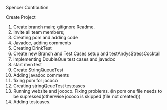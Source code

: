 Spencer Contibution

Create Project

1. Create branch main; gitignore Readme. 
2. Invite all team members;
3. Creating pom and adding code
4. Javadoc, adding comments
5. Creating  DrinkTest
6. Create new Branch and Test Cases setup and testAndysStressCocktail
7. implementing DoubleQue test cases and javadoc
8. start mvn test
9. Create StringQueueTest
10. Adding javadoc comments
11. fixing pom for jococo
12. Creating stringQeueTest testcases
13. Running website and jococo. Fixing problems. (in pom one file needs to be supressed(otherwise jococo is skipped (file not created)))
14. Adding testcases. 